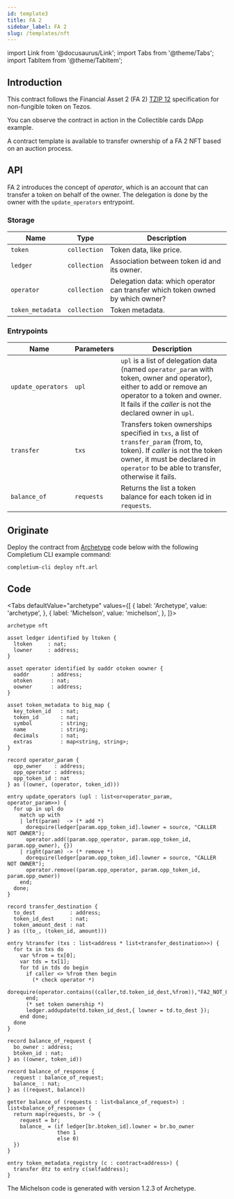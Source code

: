 ```yaml
---
id: template3
title: FA 2
sidebar_label: FA 2
slug: /templates/nft
---
```

import Link from '@docusaurus/Link';
import Tabs from '@theme/Tabs';
import TabItem from '@theme/TabItem';

## Introduction

This contract follows the Financial Asset 2 (FA 2) <a href='https://gitlab.com/tzip/tzip/-/blob/master/proposals/tzip-12/tzip-12.md'>TZIP 12</a> specification for non-fungible token on Tezos.

You can observe the contract in action in the <Link to='/docs/dapp-nonfungible/'>Collectible cards</Link> DApp example.

A <Link to='/docs/templates/auction'>contract template</Link> is available to transfer ownership of a FA 2 NFT based on an auction process.

## API

FA 2 introduces the concept of *operator*, which is an account that can transfer a token on behalf of the owner. The delegation is done by the owner with the `update_operators` entrypoint.

### Storage

| Name | Type | Description |
| -- | -- | -- |
| `token` | `collection` | Token data, like price. |
| `ledger` | `collection` | Association between token id and its owner. |
| `operator` | `collection` | Delegation data: which operator can transfer which token owned by which owner? |
| `token_metadata` | `collection` | Token metadata. |

### Entrypoints

| Name | Parameters | Description  |
| -- | -- | -- |
| `update_operators` | `upl` | `upl` is a list of delegation data (named `operator_param` with token, owner and operator), either to add or remove an operator to a token and owner. It fails if the *caller* is not the declared owner in `upl`.  |
| `transfer` | `txs` | Transfers token ownerships specified in `txs`, a list of `transfer_param` (from, to, token). If *caller* is not the token owner, it must be declared in `operator` to be able to transfer, otherwise it fails. |
| `balance_of` | `requests` | Returns the list a token balance for each token id in `requests`. |

## Originate


Deploy the contract from <a href='https://archetype-lang.org/'>Archetype</a> code below with the following <Link to='/docs/cli'>Completium CLI</Link> example command:

```
completium-cli deploy nft.arl
```

## Code

<Tabs
  defaultValue="archetype"
  values={[
    { label: 'Archetype', value: 'archetype', },
    { label: 'Michelson', value: 'michelson', },
  ]}>

<TabItem value="archetype">

```archetype title="nft.arl"
archetype nft

asset ledger identified by ltoken {
  ltoken     : nat;
  lowner     : address;
}

asset operator identified by oaddr otoken oowner {
  oaddr       : address;
  otoken      : nat;
  oowner      : address;
}

asset token_metadata to big_map {
  key_token_id   : nat;
  token_id       : nat;
  symbol         : string;
  name           : string;
  decimals       : nat;
  extras         : map<string, string>;
}

record operator_param {
  opp_owner    : address;
  opp_operator : address;
  opp_token_id : nat
} as ((owner, (operator, token_id)))

entry update_operators (upl : list<or<operator_param, operator_param>>) {
  for up in upl do
    match up with
    | left(param)  -> (* add *)
      dorequire(ledger[param.opp_token_id].lowner = source, "CALLER NOT OWNER");
      operator.add((param.opp_operator, param.opp_token_id, param.opp_owner), {})
    | right(param) -> (* remove *)
      dorequire(ledger[param.opp_token_id].lowner = source, "CALLER NOT OWNER");
      operator.remove((param.opp_operator, param.opp_token_id, param.opp_owner))
    end;
  done;
}

record transfer_destination {
  to_dest           : address;
  token_id_dest     : nat;
  token_amount_dest : nat
} as ((to_, (token_id, amount)))

entry %transfer (txs : list<address * list<transfer_destination>>) {
  for tx in txs do
    var %from = tx[0];
    var tds = tx[1];
    for td in tds do begin
      if caller <> %from then begin
        (* check operator *)
        dorequire(operator.contains((caller,td.token_id_dest,%from)),"FA2_NOT_OPERATOR");
      end;
      (* set token ownership *)
      ledger.addupdate(td.token_id_dest,{ lowner = td.to_dest });
    end done;
  done
}

record balance_of_request {
  bo_owner : address;
  btoken_id : nat;
} as ((owner, token_id))

record balance_of_response {
  request : balance_of_request;
  balance_ : nat;
} as ((request, balance))

getter balance_of (requests : list<balance_of_request>) : list<balance_of_response> {
  return map(requests, br -> {
    request = br;
    balance_ = (if ledger[br.btoken_id].lowner = br.bo_owner
                then 1
                else 0)
  })
}

entry token_metadata_registry (c : contract<address>) {
  transfer 0tz to entry c(selfaddress);
}
```

</TabItem>

<TabItem value="michelson">

The <Link to='/docs/contract/programming-language#micheslon'>Michelson</Link> code is generated with version 1.2.3 of Archetype.


```js

```

</TabItem>

</Tabs>